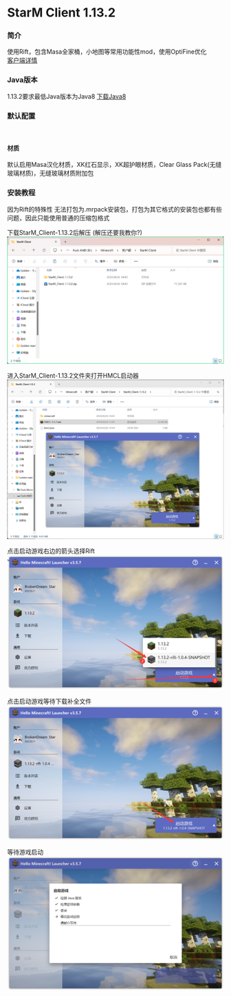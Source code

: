 # StarM Client 1.13.2

### 简介
使用Rift，包含Masa全家桶，小地图等常用功能性mod，使用OptiFine优化<br>
[客户端详情](https://starm.team/#/downloads/mc/clientinfo/1.13.2)

### Java版本
1.13.2要求最低Java版本为Java8 [下载Java8](https://www.oracle.com/cn/java/technologies/downloads/#java8)

### 默认配置
<br>

#### 材质
默认启用Masa汉化材质，XK红石显示，XK超护眼材质，Clear Glass Pack(无缝玻璃材质)，无缝玻璃材质附加包

### 安装教程

因为Rift的特殊性 无法打包为.mrpack安装包，打包为其它格式的安装包也都有些问题，因此只能使用普通的压缩包格式

下载StarM_Client-1.13.2后解压 (解压还要我教你?)
![](./img/Rift-1.png)

进入StarM_Client-1.13.2文件夹打开HMCL启动器
![](./img/Rift-2.png)

点击启动游戏右边的箭头选择Rift
![](./img/Rift-3.png)

点击启动游戏等待下载补全文件
![](./img/Rift-4.png)

等待游戏启动
![](./img/Rift-5.png)
